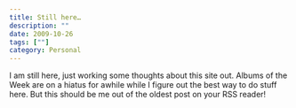 ```yaml
---
title: Still here…
description: ""
date: 2009-10-26
tags: [""]
category: Personal
---
```



<p>I am still here, just working some thoughts about this site out. Albums of the Week are on a hiatus for awhile while I figure out the best way to do stuff here. But this should be me out of the oldest post on your RSS reader!</p>
